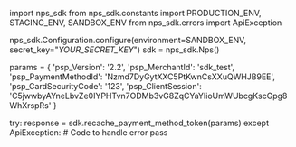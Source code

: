 import nps_sdk
from nps_sdk.constants import PRODUCTION_ENV, STAGING_ENV, SANDBOX_ENV
from nps_sdk.errors import ApiException

nps_sdk.Configuration.configure(environment=SANDBOX_ENV,
                            secret_key="_YOUR_SECRET_KEY_")
sdk = nps_sdk.Nps()

params = {
    'psp_Version': '2.2',
    'psp_MerchantId': 'sdk_test',
    'psp_PaymentMethodId': 'Nzmd7DyGytXXC5PtKwnCsXXuQWHJB9EE',
    'psp_CardSecurityCode': '123',
    'psp_ClientSession': 'C5jwwbyAYneLbvZe0IYPHTvn7ODMb3vG8ZqCYaYIioUmWUbcgKscGpg8WhXrspRs'
}

try: 
    response = sdk.recache_payment_method_token(params) 
except ApiException: 
    # Code to handle error 
    pass 
